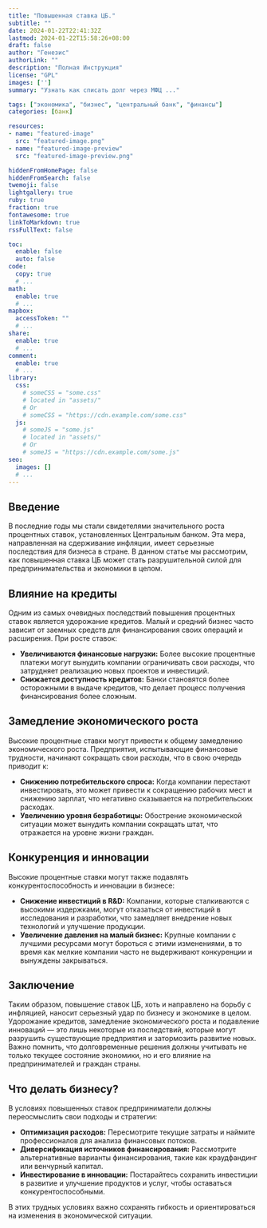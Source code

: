 ```yaml
---
title: "Повышенная ставка ЦБ."
subtitle: ""
date: 2024-01-22T22:41:32Z
lastmod: 2024-01-22T15:58:26+08:00
draft: false
author: "Генезис"
authorLink: ""
description: "Полная Инструкция"
license: "GPL"
images: ['']
summary: "Узнать как списать долг через МФЦ ..."

tags: ["экономика", "бизнес", "центральный банк", "финансы"]
categories: [банк]

resources:
- name: "featured-image"
  src: "featured-image.png"
- name: "featured-image-preview"
  src: "featured-image-preview.png"

hiddenFromHomePage: false
hiddenFromSearch: false
twemoji: false
lightgallery: true
ruby: true
fraction: true
fontawesome: true
linkToMarkdown: true
rssFullText: false

toc:
  enable: false
  auto: false
code:
  copy: true
  # ...
math:
  enable: true
  # ...
mapbox:
  accessToken: ""
  # ...
share:
  enable: true
  # ...
comment:
  enable: true
  # ...
library:
  css:
    # someCSS = "some.css"
    # located in "assets/"
    # Or
    # someCSS = "https://cdn.example.com/some.css"
  js:
    # someJS = "some.js"
    # located in "assets/"
    # Or
    # someJS = "https://cdn.example.com/some.js"
seo:
  images: []
  # ...
---
```


## Введение

В последние годы мы стали свидетелями значительного роста процентных ставок, установленных Центральным банком. Эта мера, направленная на сдерживание инфляции, имеет серьезные последствия для бизнеса в стране. В данном статье мы рассмотрим, как повышенная ставка ЦБ может стать разрушительной силой для предпринимательства и экономики в целом.

## Влияние на кредиты

Одним из самых очевидных последствий повышения процентных ставок является удорожание кредитов. Малый и средний бизнес часто зависит от заемных средств для финансирования своих операций и расширения. При росте ставок:

- **Увеличиваются финансовые нагрузки:** Более высокие процентные платежи могут вынудить компании ограничивать свои расходы, что затрудняет реализацию новых проектов и инвестиций.
- **Снижается доступность кредитов:** Банки становятся более осторожными в выдаче кредитов, что делает процесс получения финансирования более сложным.

## Замедление экономического роста

Высокие процентные ставки могут привести к общему замедлению экономического роста. Предприятия, испытывающие финансовые трудности, начинают сокращать свои расходы, что в свою очередь приводит к:

- **Снижению потребительского спроса:** Когда компании перестают инвестировать, это может привести к сокращению рабочих мест и снижению зарплат, что негативно сказывается на потребительских расходах.
- **Увеличению уровня безработицы:** Обострение экономической ситуации может вынудить компании сокращать штат, что отражается на уровне жизни граждан.

## Конкуренция и инновации

Высокие процентные ставки могут также подавлять конкурентоспособность и инновации в бизнесе:

- **Снижение инвестиций в R&D:** Компании, которые сталкиваются с высокими издержками, могут отказаться от инвестиций в исследования и разработки, что замедляет внедрение новых технологий и улучшение продукции.
- **Увеличение давления на малый бизнес:** Крупные компании с лучшими ресурсами могут бороться с этими изменениями, в то время как мелкие компании часто не выдерживают конкуренции и вынуждены закрываться.

## Заключение

Таким образом, повышение ставок ЦБ, хоть и направлено на борьбу с инфляцией, наносит серьезный удар по бизнесу и экономике в целом. Удорожание кредитов, замедление экономического роста и подавление инноваций — это лишь некоторые из последствий, которые могут разрушить существующие предприятия и затормозить развитие новых. Важно помнить, что долговременные решения должны учитывать не только текущее состояние экономики, но и его влияние на предпринимателей и граждан страны.

## Что делать бизнесу?

В условиях повышенных ставок предприниматели должны переосмыслить свои подходы и стратегии:

- **Оптимизация расходов:** Пересмотрите текущие затраты и наймите профессионалов для анализа финансовых потоков.
- **Диверсификация источников финансирования:** Рассмотрите альтернативные варианты финансирования, такие как краудфандинг или венчурный капитал.
- **Инвестирование в инновации:** Постарайтесь сохранить инвестиции в развитие и улучшение продуктов и услуг, чтобы оставаться конкурентоспособными.

В этих трудных условиях важно сохранять гибкость и ориентироваться на изменения в экономической ситуации.
